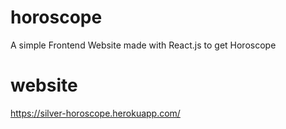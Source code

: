 # horoscope
A simple Frontend Website made with React.js to get Horoscope

# website
https://silver-horoscope.herokuapp.com/
